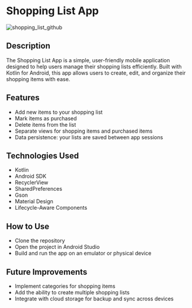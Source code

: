 # Shopping List App

![shopping_list_github](https://github.com/user-attachments/assets/b38e7c11-22ad-4c95-8ba6-edf6f1f255fe)


## Description
The Shopping List App is a simple, user-friendly mobile application designed to help users manage their shopping lists efficiently. 
Built with Kotlin for Android, this app allows users to create, edit, and organize their shopping items with ease.

## Features

* Add new items to your shopping list
* Mark items as purchased
* Delete items from the list
* Separate views for shopping items and purchased items
* Data persistence: your lists are saved between app sessions

## Technologies Used

* Kotlin
* Android SDK
* RecyclerView
* SharedPreferences
* Gson
* Material Design
* Lifecycle-Aware Components

## How to Use

* Clone the repository
* Open the project in Android Studio
* Build and run the app on an emulator or physical device

## Future Improvements

* Implement categories for shopping items
* Add the ability to create multiple shopping lists
* Integrate with cloud storage for backup and sync across devices
